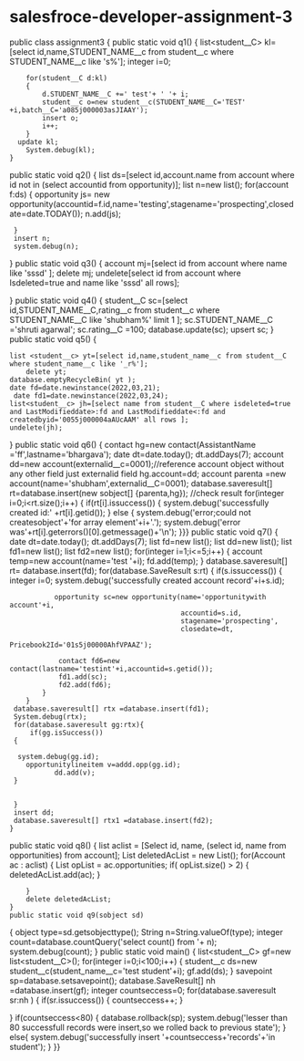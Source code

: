 # salesfroce-developer-assignment-3
public class assignment3 {
    public static void q1()
    {  list<student__C> kl=[select id,name,STUDENT_NAME__c from student__c where STUDENT_NAME__c  like 's%'];
        integer i=0;
        
        for(student__C d:kl)
        {    
            d.STUDENT_NAME__C +=' test'+ ' '+ i;
            student__c o=new student__c(STUDENT_NAME__C='TEST' +i,batch__C='a085j000003asJIAAY');
            insert o;
            i++;
        }
      update kl;  
        System.debug(kl);
    }
 public static void q2()
 {
     list<Account> ds=[select id,account.name from account where id not in (select accountid from opportunity)];
     list<opportunity> n=new list<opportunity>();
     for(account f:ds)
     {
        opportunity js= new opportunity(accountid=f.id,name='testing',stagename='prospecting',closedate=date.TODAY());
         n.add(js);
         
     }
     insert n;
     system.debug(n);
 }
 public static void q3()
{
    account mj=[select id from account where name like 'sssd' ];
    delete mj;
    undelete[select id from account where Isdeleted=true and name like 'sssd' all rows];
        
    
        
}
 public static void q4()
{
    student__C sc=[select id,STUDENT_NAME__C,rating__c from student__c where STUDENT_NAME__C like  'shubham%' limit 1 ];
    sc.STUDENT_NAME__C ='shruti agarwal';
    sc.rating__C =100;
 database.update(sc);
    upsert sc;
}
    public static void q5()
{
    
    list <student__c> yt=[select id,name,student_name__c from student__C where student_name__c like '_r%'];
        delete yt;
    database.emptyRecycleBin( yt );
    date fd=date.newinstance(2022,03,21);
     date fd1=date.newinstance(2022,03,24);
    list<student__c> jh=[select name from student__C where isdeleted=true and LastModifieddate>:fd and LastModifieddate<:fd and createdbyid='0055j000004aAUcAAM' all rows ];
    undelete(jh);
}
    public static void q6()
{
    contact hg=new contact(AssistantName ='ff',lastname='bhargava');
    date dt=date.today();
    dt.addDays(7);
    account dd=new account(externalid__c=0001);//reference account object without any other field just externalid field
    hg.account=dd;
    account parenta =new account(name='shubham',externalid__C=0001);
    database.saveresult[] rt=database.insert(new sobject[] {parenta,hg});
    //check result
    for(integer i=0;i<rt.size();i++)
    {
        if(rt[i].issuccess())
        {
            system.debug('successfully created id:' +rt[i].getid());
        }
        else
        {
            system.debug('error;could not createsobject'+'for array element'+i+'.');
            system.debug('error was'+rt[i].geterrors()[0].getmessage()+'\n');
        }}}
    public static void q7()
    {    date dt=date.today();
        dt.addDays(7);
        list<account> fd=new list<account>();
     list<OpportunityLineItem> dd=new list<OpportunityLineItem>();
     list<opportunity> fd1=new list<opportunity>();
     list<contact> fd2=new list<contact>();
        for(integer i=1;i<=5;i++)
        {
            account temp=new account(name='test '+i);
            fd.add(temp);
          }
        database.saveresult[] rt= database.insert(fd);
        for(database.SaveResult s:rt)
        {
            if(s.issuccess())
            {
             integer i=0;
                system.debug('successfully created account record'+i+s.id);
                
               opportunity sc=new opportunity(name='opportunitywith account'+i,
                                              accountid=s.id,
                                              stagename='prospecting',
                                              closedate=dt,
                                              Pricebook2Id='01s5j00000AhfVPAAZ');
             
                contact fd6=new contact(lastname='testint'+i,accountid=s.getid());
                fd1.add(sc);
                fd2.add(fd6);
            }
        }
     database.saveresult[] rtx =database.insert(fd1);
     System.debug(rtx);
     for(database.saveresult gg:rtx){
         if(gg.isSuccess())
     {   
     
      system.debug(gg.id);
        opportunitylineitem v=addd.opp(gg.id);
               dd.add(v);
     }
   
     
     }
     insert dd;
     database.saveresult[] rtx1 =database.insert(fd2);
    }
  public static void q8()
    {
    list<Account> aclist = [Select id, name, (select id, name from opportunities) from account];
        List<Account> deletedAcList = new List<Account>();
        for(Account ac : aclist)
        {
            List<Opportunity> opList = ac.opportunities;
           if( opList.size() > 2)
           {
               deletedAcList.add(ac);
           }
            
            
        }
        delete deletedAcList;
    }
    public static void q9(sobject sd)
{ object type=sd.getsobjecttype();
 String n=String.valueOf(type);
 integer count=database.countQuery('select count() from '+ n);
    system.debug(count);
}
    public static void main()
{   list<student__C> gf=new list<student__C>();
    for(integer i=0;i<100;i++)
    {
        student__c ds=new student__c(student_name__c='test student'+i);
       gf.add(ds);
       }
   savepoint sp=database.setsavepoint();
    database.SaveResult[] nh =database.insert(gf);
 integer countseccess=0;
  for(database.saveresult sr:nh )
  {
      if(sr.issuccess())
      {
          countseccess++;
      }   
      
  }
    if(countseccess<80)
    {
        database.rollback(sp);
        system.debug('lesser than 80 successfull records were insert,so we  rolled back to previous state');
    }
 else{
     system.debug('successfully insert '+countseccess+'records'+'in student');
 }
}}
